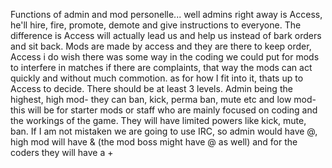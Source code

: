 Functions of admin and mod personelle... well admins right away is Access, he'll hire, fire, promote, demote and give instructions to everyone. The difference is Access will actually lead us and help us instead of bark orders and sit back. Mods are made by access and they are there to keep order, Access i do wish there was some way in the coding we could put for mods to interfere in matches if there are complaints, that way the mods can act quickly and without much commotion. as for how I fit into it, thats up to Access to decide. There should be at least 3 levels. Admin being the highest, high mod- they can ban, kick, perma ban, mute etc and low mod- this will be for starter mods or staff who are mainly focused on coding and the workings of the game. They will have limited powers like kick, mute, ban. If I am not mistaken we are going to use IRC, so admin would have @, high mod will have & (the mod boss might have @ as well) and for the coders they will have a +
